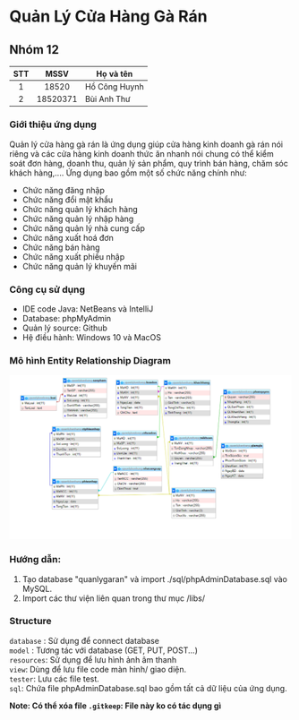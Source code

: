 # Quản Lý Cửa Hàng Gà Rán

## Nhóm 12
|STT  |MSSV        |Họ và tên       |
|:---:|:----------:|----------------|
|1    |18520  | Hồ Công Huynh |
|2    |18520371  | Bùi Anh Thư |

### Giới thiệu ứng dụng
Quản lý cửa hàng gà rán là ứng dụng giúp cửa hàng kinh doanh gà rán nói riêng và các cửa hàng kinh doanh thức ăn nhanh nói chung có thể kiểm soát đơn hàng, doanh thu, quản lý sản phẩm, quy trình bán hàng, chăm sóc khách hàng,....
Ứng dụng bao gồm một số chức năng chính như: 
* Chức năng đăng nhập
* Chức năng đổi mật khẩu
* Chức năng quản lý khách hàng
* Chức năng quản lý nhập hàng
* Chức năng quản lý nhà cung cấp
* Chức năng xuất hoá đơn
* Chức năng bán hàng
* Chức năng xuất phiếu nhập
* Chức năng quản lý khuyến mãi

### Công cụ sử dụng
- IDE code Java: NetBeans và IntelliJ
- Database: phpMyAdmin
- Quản lý source: Github
- Hệ điều hành: Windows 10 và MacOS

### Mô hình Entity Relationship Diagram
<img width="811" alt="image" src="resources/ERD.png">

### Hướng dẫn:
1) Tạo database "quanlygaran" và import ./sql/phpAdminDatabase.sql vào MySQL.
2) Import các thư viện liên quan trong thư mục /libs/

### Structure
`database` : Sử dụng để connect database  
`model` : Tương tác với database (GET, PUT, POST...)   
`resources`: Sử dụng để lưu hình ảnh âm thanh  
`view`: Dùng để lưu file code màn hình/ giao diện.   
`tester`: Lưu các file test.  
`sql`: Chứa file phpAdminDatabase.sql bao gồm tất cả dữ liệu của ứng dụng.  

**Note: Có thể xóa file `.gitkeep`:  File này ko có tác dụng gì**
